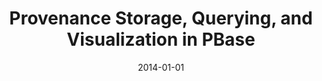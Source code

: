 ---
title: 'Provenance Storage, Querying, and Visualization in PBase'
collection: publications
permalink: /publication/2014-pbase-poster
excerpt: ''
date: 2014-01-01
venue: 'Proceedings of the International Provenance and Annotation Workshop 2014 (<b>IPAW</b>), Poster Session'
paperurl: ''
authors: 'V. Cuevas-Vicentt&iacute;n, P. Kianmajd, B. Lud&auml;scher, P. Missier, F. Chirigati, Y. Wei, D. Koop, and S. Dey'
paper: '../files/papers/vicenttin-ipaw2014.pdf'
poster: '../files/posters/vicenttin-ipaw2014.pdf'
---